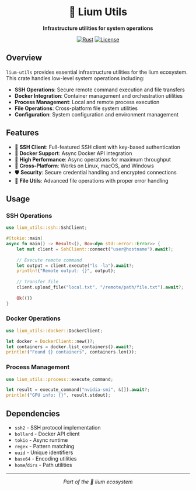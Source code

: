 <div align="center">

# 🍄 Lium Utils

**Infrastructure utilities for system operations**

[![Rust](https://img.shields.io/badge/Rust-1.70+-orange.svg)](https://www.rust-lang.org/)
[![License](https://img.shields.io/badge/License-MIT-blue.svg)](LICENSE)

</div>

## Overview

`lium-utils` provides essential infrastructure utilities for the lium ecosystem. This crate handles low-level system operations including:

- **SSH Operations**: Secure remote command execution and file transfers
- **Docker Integration**: Container management and orchestration utilities
- **Process Management**: Local and remote process execution
- **File Operations**: Cross-platform file system utilities
- **Configuration**: System configuration and environment management

## Features

- 🔐 **SSH Client**: Full-featured SSH client with key-based authentication
- 🐳 **Docker Support**: Async Docker API integration
- 🚀 **High Performance**: Async operations for maximum throughput
- 🔧 **Cross-Platform**: Works on Linux, macOS, and Windows
- 🛡️ **Security**: Secure credential handling and encrypted connections
- 📁 **File Utils**: Advanced file operations with proper error handling

## Usage

### SSH Operations

```rust
use lium_utils::ssh::SshClient;

#[tokio::main]
async fn main() -> Result<(), Box<dyn std::error::Error>> {
    let mut client = SshClient::connect("user@hostname").await?;
    
    // Execute remote command
    let output = client.execute("ls -la").await?;
    println!("Remote output: {}", output);
    
    // Transfer file
    client.upload_file("local.txt", "/remote/path/file.txt").await?;
    
    Ok(())
}
```

### Docker Operations

```rust
use lium_utils::docker::DockerClient;

let docker = DockerClient::new()?;
let containers = docker.list_containers().await?;
println!("Found {} containers", containers.len());
```

### Process Management

```rust
use lium_utils::process::execute_command;

let result = execute_command("nvidia-smi", &[]).await?;
println!("GPU info: {}", result.stdout);
```

## Dependencies

- `ssh2` - SSH protocol implementation
- `bollard` - Docker API client
- `tokio` - Async runtime
- `regex` - Pattern matching
- `uuid` - Unique identifiers
- `base64` - Encoding utilities
- `home`/`dirs` - Path utilities

---

<div align="center">

*Part of the 🍄 lium ecosystem*

</div> 